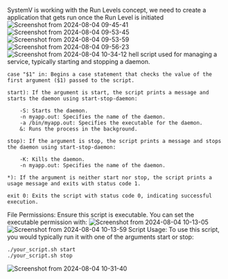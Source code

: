 SystemV is working with the Run Levels concept, we need to create a application that gets run once the Run Level is initiated
![Screenshot from 2024-08-04 09-45-41](https://github.com/user-attachments/assets/48781bca-3040-41bd-b379-628724b5cf81)
![Screenshot from 2024-08-04 09-53-45](https://github.com/user-attachments/assets/0812bd16-3d86-460e-8e8b-b080cd39705e)
![Screenshot from 2024-08-04 09-53-59](https://github.com/user-attachments/assets/111ea1ac-5724-4430-a806-bcd112438e8f)
![Screenshot from 2024-08-04 09-56-23](https://github.com/user-attachments/assets/bce51168-81aa-4345-af96-5896f94be389)
![Screenshot from 2024-08-04 10-34-12](https://github.com/user-attachments/assets/b9c2787d-71ae-4c8b-9a9a-4dc82b28056a)
hell script used for managing a service, typically starting and stopping a daemon.
```
case "$1" in: Begins a case statement that checks the value of the first argument ($1) passed to the script.

start): If the argument is start, the script prints a message and starts the daemon using start-stop-daemon:

    -S: Starts the daemon.
    -n myapp.out: Specifies the name of the daemon.
    -a /bin/myapp.out: Specifies the executable for the daemon.
    &: Runs the process in the background.

stop): If the argument is stop, the script prints a message and stops the daemon using start-stop-daemon:

    -K: Kills the daemon.
    -n myapp.out: Specifies the name of the daemon.

*): If the argument is neither start nor stop, the script prints a usage message and exits with status code 1.

exit 0: Exits the script with status code 0, indicating successful execution.
```
File Permissions: Ensure this script is executable. You can set the executable permission with:
![Screenshot from 2024-08-04 10-13-05](https://github.com/user-attachments/assets/a434f8e0-08ec-4d7f-a7de-132d18b94407)
![Screenshot from 2024-08-04 10-13-59](https://github.com/user-attachments/assets/505bb69b-087e-4665-896c-95cbeb16aaca)
Script Usage: To use this script, you would typically run it with one of the arguments start or stop:
```
./your_script.sh start
./your_script.sh stop

```
![Screenshot from 2024-08-04 10-31-40](https://github.com/user-attachments/assets/a3db682b-cf94-492b-94ab-8c15e7996a70)
